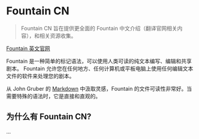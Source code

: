 # Fountain CN

> Fountain CN 旨在提供更全面的 Fountain 中文介绍（翻译官网相关内容），和相关资源收集。

[Fountain 英文官网](https://fountain.io/)

Fountain 是一种简单的标记语法，可以使用人类可读的纯文本编写、编辑和共享剧本。
Fountain 允许您在任何地方、任何计算机或平板电脑上使用任何编辑文本文件的软件来处理您的剧本。

从 John Gruber 的 [Markdown](http://daringfireball.net/projects/markdown/) 中汲取灵感，Fountain 的文件可读性非常好。当需要特殊的语法时，它是直接和直观的。

## 为什么有 Fountain CN?

...
